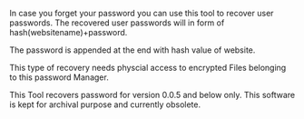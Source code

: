 In case you forget your password you can use this tool to recover user passwords.
The recovered user passwords will in form of hash(websitename)+password.

The password is appended at the end with hash value of website.

This type of recovery needs physcial access to encrypted Files belonging to this password Manager.

This Tool recovers password for version 0.0.5 and below only. This software is kept for archival purpose
and currently obsolete.

